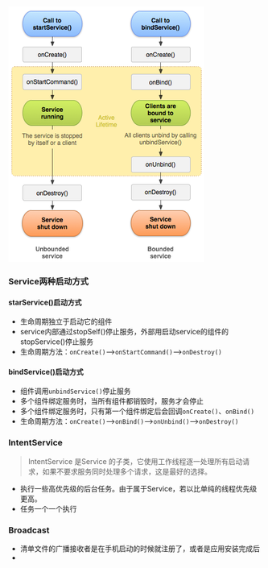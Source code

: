 ![](../../pic/service_lifecycle.png)

### Service两种启动方式
#### starService()启动方式
* 生命周期独立于启动它的组件
* service内部通过stopSelf()停止服务，外部用启动service的组件的stopService()停止服务
* 生命周期方法：`onCreate()`-->`onStartCommand()`-->`onDestroy()`

#### bindService()启动方式
* 组件调用`unbindService()`停止服务
* 多个组件绑定服务时，当所有组件都销毁时，服务才会停止
* 多个组件绑定服务时，只有第一个组件绑定后会回调`onCreate()`、`onBind()`
* 生命周期方法：`onCreate()`-->`onBind()`-->`onUnbind()`-->`onDestroy()`

### IntentService
> IntentService 是Service 的子类，它使用工作线程逐一处理所有启动请求，如果不要求服务同时处理多个请求，这是最好的选择。

* 执行一些高优先级的后台任务。由于属于Service，若以比单纯的线程优先级更高。
* 任务一个一个执行

### Broadcast
* 清单文件的广播接收者是在手机启动的时候就注册了，或者是应用安装完成后
* 